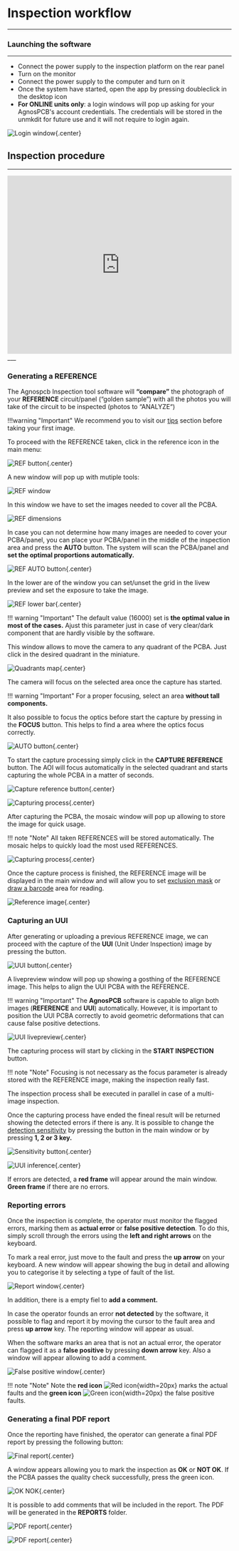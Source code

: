 # **Inspection workflow**
___

### **Launching the software**
___

- Connect the power supply to the inspection platform on the rear panel
- Turn on the monitor
- Connect the power supply to the computer and turn on it
- Once the system have started, open the app by pressing doubleclick in the desktop icon
- **For ONLINE units only**: a login windows will pop up asking for your AgnosPCB's account credentials. The credentials will be stored in the unmkdit for future use and it will not require to login again.

![Login window](assets/v7/uui-login.png){.center}

## **Inspection procedure**

___

<iframe width="100%" height="400" src="https://www.youtube.com/embed/FirteJF0U1E?si=IiWu4CkiELWYecYR" title="YouTube video player" frameborder="0" allow="accelerometer; autoplay; clipboard-write; encrypted-media; gyroscope; picture-in-picture; web-share" referrerpolicy="strict-origin-when-cross-origin" allowfullscreen></iframe>
___

### **Generating a REFERENCE**

The Agnospcb Inspection tool software will **“compare”** the photograph of your **REFERENCE** circuit/panel (“golden sample”) with all the photos you will take of the circuit to be inspected (photos to “ANALYZE“)

!!!warning "Important"
    We recommend you to visit our [tips](Tips.md) section before taking your first image.

To proceed with the REFERENCE taken, click in the reference icon in the main menu:

![REF button](assets/v7/ui-button9.png){.center}

A new window will pop up with mutiple tools:

![REF window](assets/v7/uui-ref_livepreview.png)

In this window we have to set the images needed to cover all the PCBA.

![REF dimensions](assets/v7/uui-ref_livepreview-dimensions.png)

In case you can not determine how many images are needed to cover your PCBA/panel, you can place your PCBA/panel in the middle of the inspection area and press the **AUTO** button. The system will scan the PCBA/panel and 
**set the optimal proportions automatically.**

![REF AUTO button](assets/v7/uui-ref_livepreview-auto.png){.center}

In the lower are of the window you can set/unset the grid in the livew preview and set the exposure to take the image.

![REF lower bar](assets/v7/uui-ref_livepreview-exposure.png){.center}

!!! warning "Important"
    The default value (16000) set is **the optimal value in most of the cases.** Ajust this parameter just in case of very clear/dark component that are hardly visible by the software. 



This window allows to move the camera to any quadrant of the PCBA. Just click in the desired quadrant in the miniature.

![Quadrants map](assets/v7/uui-ref_livepreview-map.png){.center}

The camera will focus on the selected area once the capture has started.

!!! warning "Important"
    For a proper focusing, select an area **without tall components.**

It also possible to focus the optics before start the capture by pressing in the **FOCUS** button. This helps to find a area where the optics focus correctly.

![AUTO button](assets/v7/uui-ref_livepreview-focus.png){.center}

To start the capture processing simply click in the **CAPTURE REFERENCE** button. The AOI will focus automatically in the selected quadrant and starts capturing the whole PCBA in a matter of seconds.

![Capture reference button](assets/v7/uui-ref_livepreview-capture.png){.center}

![Capturing process](assets/v7/uui-ref_stitching.png){.center}

After capturing the PCBA, the mosaic window will pop up allowing to store the image for quick usage.

!!! note "Note"
    All taken REFERENCES will be stored automatically. The mosaic helps to quickly load the most used REFERENCES.

![Capturing process](assets/v7/ui-mosaic_after_ref.png){.center}

Once the capture process is finished, the REFERENCE image will be displayed in the main window and will allow you to set [exclusion mask](Set_exclusion_area.md) or [draw a barcode](Barcode_reader.md) area for reading.

![Reference image](assets/v7/ui-reference.png){.center}

### **Capturing an UUI**

After generating or uploading a previous REFERENCE image, we can proceed with the capture of the **UUI** (Unit Under Inspection) image by pressing the button.

![UUI button](assets/v7/ui-button11.png){.center}

A livepreview window will pop up showing a gosthing of the REFERENCE image. This helps to align the UUI PCBA with the REFERENCE.

!!! warning "Important"
    The **AgnosPCB** software is capable to align both images (**REFERENCE** and **UUI**) automatically. However, it is important to position the UUI PCBA correctly to avoid geometric deformations that can cause false positive detections.

![UUI livepreview](assets/v7/ui-uui_preview.png){.center}

The capturing process will start by clicking in the **START INSPECTION** button.

!!! note "Note"
    Focusing is not necessary as the focus parameter is already stored with the REFERENCE image, making the inspection really fast.

The inspection process shall be executed in parallel in case of a multi-image inspection.

Once the capturing process have ended the fineal result will be returned showing the detected errors if there is any. It is possible to change the [detection sensitivity](Set_sensitivity.md) by pressing the button in the main window or by pressing **1, 2 or 3 key.**

![Sensitivity button](assets/v7/ui-button6.png){.center}

![UUI inference](assets/v7/ui-uui_report.png){.center}

If errors are detected, a **red frame** will appear around the main window. **Green frame** if there are no errors.

### **Reporting errors**

Once the inspection is complete, the operator must monitor the flagged errors, marking them as **actual error** or **false positive detection**.
To do this, simply scroll through the errors using the **left and right arrows** on the keyboard.

To mark a real error, just move to the fault and press the **up arrow** on your keyboard. A new window will appear showing the bug in detail and allowing you to categorise it by selecting a type of fault of the list.

![Report window](assets/v7/ui-report.png){.center}

In addition, there is a empty fiel to **add a comment.**

In case the operator founds an error **not detected** by the software, it possible to flag and report it by moving the cursor to the fault area and press **up arrow** key. The reporting window will appear as usual. 

When the software marks an area that is not an actual error, the operator can flagged it as a **false positive** by pressing **down arrow** key. Also a window will appear allowing to add a comment.

![False positive window](assets/v7/ui-fp_report.png){.center}

!!! note "Note"
    Note the **red icon** ![Red icon](assets/v7/ui-report_red.png){width=20px} marks the actual faults and the **green icon** ![Green icon](assets/v7/ui-report_green.png){width=20px}  the false positive faults.

### **Generating a final PDF report**

Once the reporting have finished, the operator can generate a final PDF report by pressing the following button:

![Final report](assets/v7/ui-button8.png){.center}

A window appears allowing you to mark the inspection as **OK** or **NOT OK**. If the PCBA passes the quality check successfully, press the green icon.

![OK NOK](assets/v7/ui-finish_inspection.png){.center}

It is possible to add comments that will be included in the report. The PDF will be generated in the **REPORTS** folder.

![PDF report](assets/v7/pdf-report1.png){.center}

![PDF report](assets/v7/pdf-report2.png){.center}